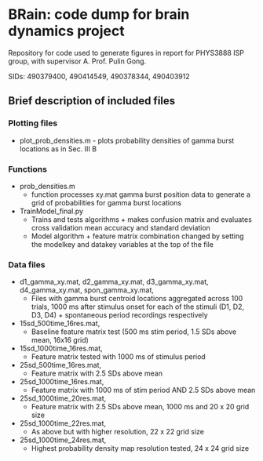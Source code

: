 # BRain: code dump for brain dynamics project

Repository for code used to generate figures in report for PHYS3888 ISP group, with supervisor A. Prof. Pulin Gong.

SIDs: 490379400, 490414549, 490378344, 490403912

## Brief description of included files

### Plotting files
* plot_prob_densities.m - plots probability densities of gamma burst locations as in Sec. III B

### Functions
* prob_densities.m
  * function processes xy.mat gamma burst position data to generate a grid of probabilities for gamma burst locations
* TrainModel_final.py
  * Trains and tests algorithms + makes confusion matrix and evaluates cross validation mean accuracy and standard deviation
  * Model algorithm + feature matrix combination changed by setting the modelkey and datakey variables at the top of the file


### Data files
* d1_gamma_xy.mat, d2_gamma_xy.mat, d3_gamma_xy.mat, d4_gamma_xy.mat, spon_gamma_xy.mat,
  * Files with gamma burst centroid locations aggregated across 100 trials, 1000 ms after stimulus onset for each of the stimuli (D1, D2, D3, D4) + spontaneous period recordings respectively
* 15sd_500time_16res.mat,
  * Baseline feature matrix test (500 ms stim period, 1.5 SDs above mean, 16x16 grid)
* 15sd_1000time_16res.mat,   
  * Feature matrix tested with 1000 ms of stimulus period
* 25sd_500time_16res.mat,
  * Feature matrix with 2.5 SDs above mean
* 25sd_1000time_16res.mat,
  * Feature matrix with 1000 ms of stim period AND 2.5 SDs above mean
* 25sd_1000time_20res.mat,
  * Feature matrix with 2.5 SDs above mean, 1000 ms and 20 x 20 grid size
* 25sd_1000time_22res.mat,
  * As above but with higher resolution, 22 x 22 grid size
* 25sd_1000time_24res.mat,
  * Highest probability density map resolution tested, 24 x 24 grid size
